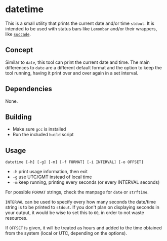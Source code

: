 # datetime 

This is a small utility that prints the current date and/or time `stdout`. 
It is intended to be used with status bars like `Lemonbar` and/or their 
wrappers, like [`succade`](https://github.com/domsson/succade).

## Concept 

Similar to `date`, this tool can print the current date and time. The main 
differences to `date` are a different default format and the option to keep 
the tool running, having it print over and over again in a set interval.

## Dependencies

None.

## Building

- Make sure `gcc` is installed
- Run the included `build` script

## Usage

    datetime [-h] [-g] [-m] [-f FORMAT] [-i INTERVAL] [-o OFFSET]

- `-h` print usage information, then exit
- `-g` use UTC/GMT instead of local time
- `-m` keep running, printing every seconds (or every INTERVAL seconds)

For possible `FORMAT` strings, check the manpage for `date` or `strftime`.

`INTERVAL` can be used to specify every how many seconds the date/time string 
is to be printed to `stdout`. If you don't plan on displaying seconds in your 
output, it would be wise to set this to `60`, in order to not waste resources.

If `OFFSET` is given, it will be treated as hours and added to the time 
obtained from the system (local or UTC, depending on the options).
